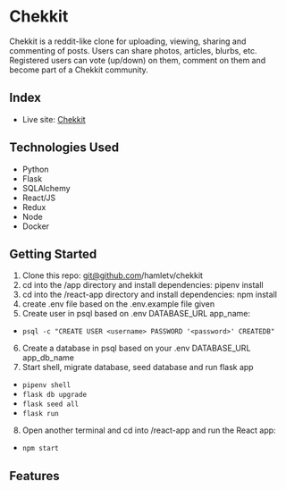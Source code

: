 # Chekkit

Chekkit is a reddit-like clone for uploading, viewing, sharing and commenting of posts. Users can share photos, articles, blurbs, etc. Registered users can vote (up/down) on them, comment on them and become part of a Chekkit community.

## Index
- Live site: [Chekkit](https://chekkit-app.herokuapp.com)

## Technologies Used
 - Python
 - Flask
 - SQLAlchemy
 - React/JS
 - Redux
 - Node
 - Docker

## Getting Started
1. Clone this repo: git@github.com/hamletv/chekkit
2. cd into the /app directory and install dependencies: pipenv install
3. cd into the /react-app directory and install dependencies: npm install
4. create .env file based on the .env.example file given
5. Create user in psql based on .env DATABASE_URL app_name:
 - `psql -c "CREATE USER <username> PASSWORD '<password>' CREATEDB"`
6. Create a database in psql based on your .env DATABASE_URL app_db_name
7. Start shell, migrate database, seed database and run flask app
 - `pipenv shell`
 - `flask db upgrade`
 - `flask seed all`
 - `flask run`
8. Open another terminal and cd into /react-app and run the React app:
 - `npm start`

## Features
